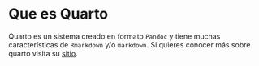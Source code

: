 # Que es Quarto
Quarto es un sistema creado en formato `Pandoc` y tiene muchas características de `Rmarkdown` y/o `markdown`. 
Si quieres conocer más sobre quarto visita su [sitio](https://quarto.org).  


